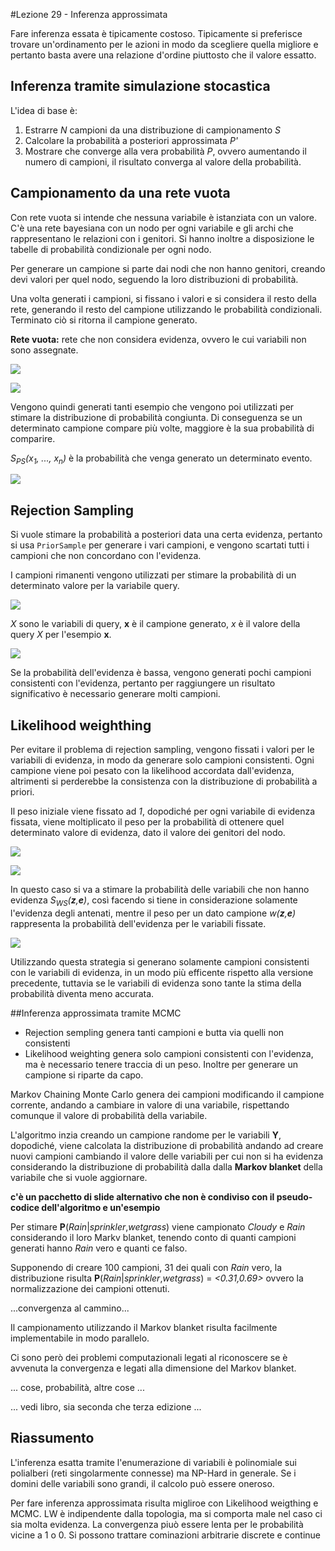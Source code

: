 #Lezione 29 - Inferenza approssimata

Fare inferenza essata è tipicamente costoso.
Tipicamente si preferisce trovare un'ordinamento per le azioni in modo da scegliere quella migliore e pertanto basta avere una relazione d'ordine piuttosto che il valore essatto.

## Inferenza tramite simulazione stocastica

L'idea di base è:

1. Estrarre *N* campioni da una distribuzione di campionamento *S*
2. Calcolare la probabilità a posteriori approssimata *P'*
3. Mostrare che converge alla vera probabilità *P*, ovvero aumentando il numero di campioni, il risultato converga al valore della probabilità.

## Campionamento da una rete vuota

Con rete vuota si intende che nessuna variabile è istanziata con un valore. 
C'è una rete bayesiana con un nodo per ogni variabile e gli archi che rappresentano le relazioni con i genitori. Si hanno inoltre a disposizione le tabelle di probabilità condizionale per ogni nodo.

Per generare un campione si parte dai nodi che non hanno genitori, creando devi valori per quel nodo, seguendo la loro distribuzioni di probabilità.

Una volta generati i campioni, si fissano i valori e si considera il resto della rete, generando il resto del campione utilizzando le probabilità condizionali.
Terminato ciò si ritorna il campione generato.

**Rete vuota:** rete che non considera evidenza, ovvero le cui variabili non sono assegnate. 

![](./immagini/l29-priorsample.png)

![](./immagini/l29-prior-example.png)

Vengono quindi generati tanti esempio che vengono poi utilizzati per stimare la distribuzione di probabilità congiunta.
Di conseguenza se un determinato campione compare più volte, maggiore è la sua probabilità di comparire.

*S<sub>PS</sub>(x<sub>1</sub>, ..., x<sub>n</sub>)* è la probabilità che venga generato un determinato evento.

![](./immagini/l29-ps.png)
 
## Rejection Sampling

Si vuole stimare la probabilità a posteriori data una certa evidenza, pertanto si usa `PriorSample` per generare i vari campioni, e vengono scartati tutti i campioni che non concordano con l'evidenza.

I campioni rimanenti vengono utilizzati per stimare la probabilità di un determinato valore per la variabile query.

![](./immagini/l29-rejection.png)

*X* sono le variabili di query, **x** è il campione generato, *x* è il valore della query *X* per l'esempio **x**.

![](./immagini/l29-rejection-t.png)

Se la probabilità dell'evidenza è bassa, vengono generati pochi campioni consistenti con l'evidenza, pertanto per raggiungere un risultato significativo è necessario generare molti campioni.

## Likelihood weighthing

Per evitare il problema di rejection sampling, vengono fissati i valori per le variabili di evidenza, in modo da generare solo campioni consistenti.
Ogni campione viene poi pesato con la likelihood accordata dall'evidenza, altrimenti si perderebbe la consistenza con la distribuzione di probabilità a priori.

Il peso iniziale viene fissato ad *1*, dopodiché per ogni variabile di evidenza fissata, viene moltiplicato il peso per la probabilità di ottenere quel determinato valore di evidenza, dato il valore dei genitori del nodo.

![](./immagini/l29-weight.png)

![](./immagini/l29-likelihood.png)

In questo caso si va a stimare la probabilità delle variabili che non hanno evidenza *S<sub>WS</sub>(**z**,**e**)*, così facendo si tiene in considerazione solamente l'evidenza degli antenati, mentre il peso per un dato campione *w(**z**,**e**)* rappresenta la probabilità dell'evidenza per le variabili fissate.

![](./immagini/l29-asd.png)

Utilizzando questa strategia si generano solamente campioni consistenti con le variabili di evidenza, in un modo più efficente rispetto alla versione precedente, tuttavia se le variabili di evidenza sono tante la stima della probabilità diventa meno accurata.

##Inferenza approssimata tramite MCMC

- Rejection sempling genera tanti campioni e butta via quelli non consistenti
- Likelihood weighting genera solo campioni consistenti con l'evidenza, ma è necessario tenere traccia di un peso. Inoltre per generare un campione si riparte da capo.

Markov Chaining Monte Carlo genera dei campioni modificando il campione corrente, andando a cambiare in valore di una variabile, rispettando comunque il valore di probabilità della variabile.

L'algoritmo inzia creando un campione randome per le variabili **Y**, dopodiché, viene calcolata la distribuzione di probabilità andando ad creare nuovi campioni cambiando il valore delle variabili per cui non si ha evidenza considerando la distribuzione di probabilità dalla dalla **Markov blanket** della variabile che si vuole aggiornare.

**c'è un pacchetto di slide alternativo che non è condiviso con il pseudo-codice dell'algoritmo e un'esempio**

Per stimare **P**(*Rain*|*sprinkler*,*wetgrass*) viene campionato *Cloudy* e *Rain* considerando il loro Markv blanket, tenendo conto di quanti campioni generati hanno *Rain* vero e quanti ce falso.

Supponendo di creare 100 campioni, 31 dei quali con *Rain* vero, la distribuzione risulta **P**(*Rain*|*sprinkler*,*wetgrass*) = *<0.31,0.69>* ovvero la normalizzazione dei campioni ottenuti.

...convergenza al cammino...

Il campionamento utilizzando il Markov blanket risulta facilmente implementabile in modo parallelo.

Ci sono però dei problemi computazionali legati al riconoscere se è avvenuta la convergenza e legati alla dimensione del Markov blanket.

... cose, probabilità, altre cose ...

... vedi libro, sia seconda che terza edizione ...

## Riassumento

L'inferenza esatta tramite l'enumerazione di variabili è polinomiale sui polialberi (reti singolarmente connesse) ma NP-Hard in generale. Se i domini delle variabili sono grandi, il calcolo può essere oneroso.

Per fare inferenza approssimata risulta migliroe con Likelihood weigthing e MCMC.
LW è indipendente dalla topologia, ma si comporta male nel caso ci sia molta evidenza.
La convergenza piuò essere lenta per le probabilità vicine a 1 o 0. Si possono trattare cominazioni arbitrarie discrete e continue
